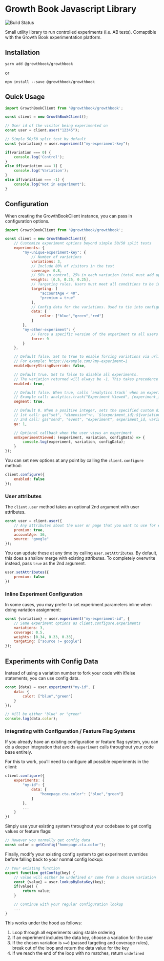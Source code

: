 # Growth Book Javascript Library

![Build Status](https://github.com/growthbook/growthbook-js/workflows/Build/badge.svg)

Small utility library to run controlled experiments (i.e. AB tests). Comaptible with the Growth Book experimentation platform.

## Installation

`yarn add @growthbook/growthbook` 

or 

`npm install --save @growthbook/growthbook`

## Quick Usage

```js
import GrowthBookClient from '@growthbook/growthbook';

const client = new GrowthBookClient();

// User id of the visitor being experimented on
const user = client.user("12345");

// Simple 50/50 split test by default
const {variation} = user.experiment("my-experiment-key");

if(variation === 0) {
    console.log('Control');
}
else if(variation === 1) {
    console.log('Variation');
}
else if(variation === -1) {
    console.log("Not in experiment");
}
```

## Configuration

When creating the GrowthBookClient instance, you can pass in configuration options.

```js
import GrowthBookClient from '@growthbook/growthbook';

const client = new GrowthBookClient({
    // Customize experiment options beyond simple 50/50 split tests
    experiments: {
        "my-unique-experiment-key": {
            // Number of variations
            variations: 3,
            // Include 80% of visitors in the test
            coverage: 0.8,
            // 50% in control, 25% in each variation (total must add up to 1)
            weights: [0.5, 0.25, 0.25],
            // Targeting rules. Users must meet all conditions to be included
            targeting: [
                "accountAge < 40",
                "premium = true"
            ],
            // Config data for the variations. Used to tie into configuration or feature-flag systems
            data: {
                color: ["blue","green","red"]
            }
        },
        "my-other-experiment": {
            // Force a specific version of the experiment to all users and disable tracking
            force: 0
        }
    },

    // Default false. Set to true to enable forcing variations via url. Very useful for QA.
    // For example: https://example.com/?my-experiment=1
    enableQueryStringOverride: false,

    // Default true. Set to false to disable all experiments.
    // The variation returned will always be -1. This takes precedence over every other option.
    enabled: true,

    // Default false. When true, calls `analytics.track` when an experiment is viewed
    // Example call: analytics.track("Experiment Viewed", {experiment_id, variation_id, ...configData})
    segment: true,

    // Default 0. When a positive integer, sets the specified custom dimension and fires an event using window.ga
    // 1st call: ga("set", "dimension"+n, `$(experiment_id}:${variation_number}`);
    // 2nd call: ga("send", "event", "experiment", experiment_id, variation_number);
    ga: 1,

    // Optional callback when the user views an experiment
    onExperimentViewed: (experiment, variation, configData) => {
        console.log(experiment, variation, configData);
    }
});
```

You can set new options at any point by calling the `client.configure` method:

```js
client.configure({
    enabled: false
});
```

### User attributes

The `client.user` method takes an optional 2nd argument with user attributes.

```js
const user = client.user({
    // Any attributes about the user or page that you want to use for experiment targeting
    premium: true,
    accountAge: 36,
    source: "google"
});
```

You can update these at any time by calling `user.setAttributes`. By default, this does a shallow merge with existing attributes. To completely overwrite instead, pass `true` as the 2nd argument.

```js
user.setAttributes({
    premium: false
})
```

### Inline Experiment Configuration

In some cases, you may prefer to set experiment parameters inline when doing variation assignment:

```js
const {variation} = user.experiment("my-experiment-id", {
    // Same experiment options as client.configure.experiments
    variations: 3,
    coverage: 0.5,
    weights: [0.34, 0.33, 0.33],
    targeting: ["source != google"]
});
```

## Experiments with Config Data

Instead of using a variation number to fork your code with if/else statements, you can use config data.

```js
const {data} = user.experiment("my-id", {
    data: {
        color: ["blue","green"]
    }
});

// Will be either "blue" or "green"
console.log(data.color);
```

### Integrating with Configuration / Feature Flag Systems

If you already have an existing configuration or feature flag system, you can do a deeper integration that 
avoids `experiment` calls throughout your code base entirely.

For this to work, you'll need to configure all possible experiments in the client:
```js
client.configure({
    experiments: {
        "my-id": {
            data: {
                "homepage.cta.color": ["blue","green"]
            }
        },
        ...
    }
})
```

Simply use your existing system throughout your codebase to get config values or feature flags:

```js
// However you normally get config data
const color = getConfig("homepage.cta.color");
```

Finally, modify your existing config system to get experiment overrides before falling back to your normal config lookup:

```js
// Your existing function
export function getConfig(key) {
    // value will either be undefined or come from a chosen variation
    const {value} = user.lookupByDataKey(key);
    if(value) {
        return value;
    }

    // Continue with your regular configuration lookup
    ...
}
```

This works under the hood as follows:

1.  Loop through all experiments using stable ordering
2.  If an experiment includes the data key, choose a variation for the user
3.  If the chosen variation is `>=0` (passed targeting and coverage rules), break out of the loop and return the data value for the key
4.  If we reach the end of the loop with no matches, return `undefined`